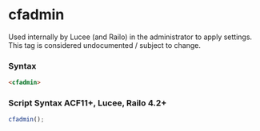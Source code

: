 # cfadmin

Used internally by Lucee (and Railo) in the administrator to apply settings. This tag is considered undocumented / subject to change.

### Syntax

```html
<cfadmin>
```

### Script Syntax ACF11+, Lucee, Railo 4.2+

```javascript
cfadmin();
```
